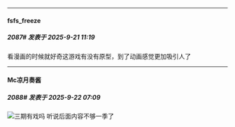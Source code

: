 ﻿
*****

####  fsfs_freeze  
##### 2087#       发表于 2025-9-21 11:19

看漫画的时候就好奇这游戏有没有原型，到了动画感觉更加吸引人了

*****

####  Mc凉月奏酱  
##### 2088#       发表于 2025-9-22 07:09

<img src="https://static.stage1st.com/image/smiley/face2017/037.png" referrerpolicy="no-referrer">三期有戏吗 听说后面内容不够一季了

